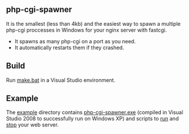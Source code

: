 ## php-cgi-spawner

It is the smallest (less than 4kb) and the easiest way to spawn a multiple php-cgi proccesses in Windows for your nginx server with fastcgi.

- It spawns as many php-cgi on a port as you need.
- It automatically restarts them if they crashed.

## Build

Run [make.bat](src/make.bat) in a Visual Studio environment.

## Example

The [example](example) directory contains [php-cgi-spawner.exe](example/php-cgi-spawner.exe) (compiled in Visual Studio 2008 to successfully run on Windows XP) and scripts to [run](example/_php-cgi-nginx-restart.bat) and [stop](example/_php-cgi-nginx-stop.bat) your web server.
